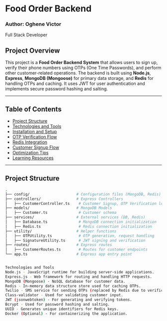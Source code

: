 # Food Order Backend

### Author: Oghene Victor
Full Stack Developer 

## Project Overview

This project is a **Food Order Backend System** that allows users to sign up, verify their phone numbers using OTPs (One Time Passwords), and perform other customer-related operations. The backend is built using **Node.js**, **Express**, **MongoDB (Mongoose)** for primary data storage, and **Redis** for handling OTPs and caching. It uses JWT for user authentication and implements secure password hashing and salting.

---

## Table of Contents
- [Project Structure](#project-structure)
- [Technologies and Tools](#technologies-and-tools)
- [Installation and Setup](#installation-and-setup)
- [OTP Verification Flow](#otp-verification-flow)
- [Redis Integration](#redis-integration)
- [Customer Signup Flow](#customer-signup-flow)
- [Optimization Tips](#optimization-tips)
- [Learning Resources](#learning-resources)

---

## Project Structure

```bash
.
├── config/                     # Configuration files (MongoDB, Redis)
├── controllers/                # Express Controllers
│   ├── CustomerController.ts    # Customer Signup, OTP Verification logic
├── models/                     # MongoDB Models
│   ├── Customer.ts              # Customer schema
├── services/                   # External services (DB, Redis)
│   ├── Database.ts              # MongoDB connection initialization
│   ├── Redis.ts                 # Redis connection initialization
├── utility/                    # Helper functions
│   ├── OTPUtility.ts            # OTP generation, request handling
│   ├── SignatureUtility.ts      # JWT signing and verification
├── routes/                     # Express routes
│   ├── CustomerRoutes.ts        # Routes for customer endpoints
└── app.ts                      # Express app entry point


Technologies and Tools
Node.js - JavaScript runtime for building server-side applications.
Express.js - Web framework for routing and handling HTTP requests.
MongoDB (Mongoose) - NoSQL database for customer data.
Redis - In-memory data structure store used for caching OTPs.
Twilio - SMS service for sending OTPs (replaced by Redis due to verification limitations).
Class-validator - Used for validating customer input.
JWT (jsonwebtoken) - For generating and verifying tokens.
Bcrypt - Used for password hashing and salting.
UUID - Generates unique identifiers for Redis keys.
Docker (Optional) - For containerizing the application.
